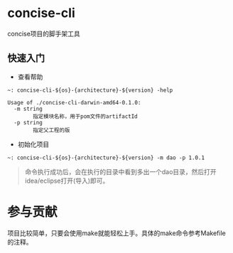 # concise-cli

concise项目的脚手架工具

## 快速入门

* 查看帮助

```shell
~: concise-cli-${os}-{architecture}-${version} -help

Usage of ./concise-cli-darwin-amd64-0.1.0:
  -m string
    	指定模块名称，用于pom文件的artifactId
  -p string
    	指定父工程的版
```

* 初始化项目

```shell
~: concise-cli-${os}-{architecture}-${version} -m dao -p 1.0.1
```

> 命令执行成功后，会在执行的目录中看到多出一个dao目录，然后打开idea/eclipse打开(导入)即可。

# 参与贡献

项目比较简单，只要会使用make就能轻松上手。具体的make命令参考Makefile的注释。